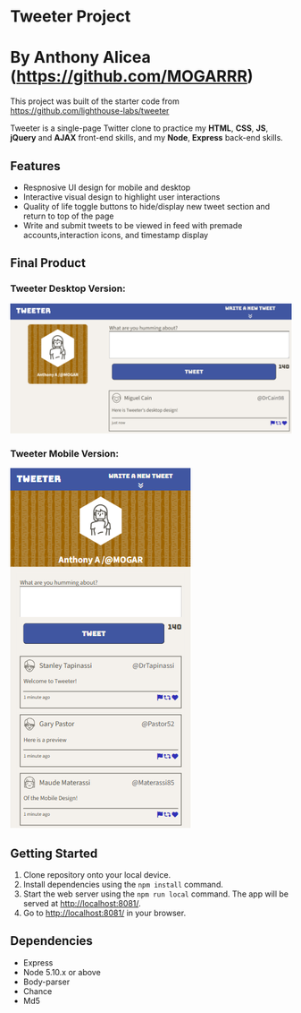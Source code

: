 # Tweeter Project
# By Anthony Alicea (https://github.com/MOGARRR)

This project was built of the starter code from https://github.com/lighthouse-labs/tweeter <Br>

Tweeter is a single-page Twitter clone to practice my **HTML**, **CSS**, **JS**, **jQuery** and **AJAX** front-end skills, and my **Node**, **Express** back-end skills.

## Features
- Respnosive UI design for mobile and desktop
- Interactive visual design to highlight user interactions
- Quality of life toggle buttons to hide/display new tweet section and return to top of the page
- Write and submit tweets to be viewed in feed with premade accounts,interaction icons, and timestamp display

## Final Product
### Tweeter Desktop Version:
!["Tweeter Desktop homepage UI"](./docs/Tweeter%20Desktop%20homepage.png)
### Tweeter Mobile Version:
!["Tweeter mobile homepage UI"](./docs/Tweeter%20Mobile%20homepage.png)

## Getting Started

1. Clone repository onto your local device.
3. Install dependencies using the `npm install` command.
3. Start the web server using the `npm run local` command. The app will be served at <http://localhost:8081/>.
4. Go to <http://localhost:8081/> in your browser.

## Dependencies

- Express
- Node 5.10.x or above
- Body-parser
- Chance
- Md5